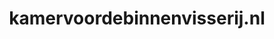 ---
layout: post
title:  "kamervoordebinnenvisserij.nl"
internal_url:  "/dutchgov/kamervoordebinnenvisserij.nl.html"
subdomains_count: 2
all_subdomains_count: 2
urls_count: 2
ssl_rank: 0
http_rank: 94
url_link: /data/kamervoordebinnenvisserij.nl/urls.txt
all_subdomains_link: /data/kamervoordebinnenvisserij.nl/all_subdomains.txt
subdomains_link: /data/kamervoordebinnenvisserij.nl/subdomains.txt
categories: dutchgov
---